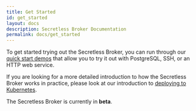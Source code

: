 ```yaml
---
title: Get Started
id: get_started
layout: docs
description: Secretless Broker Documentation
permalink: docs/get_started
---
```


To get started trying out the Secretless Broker, you can run through our [quick start demos](/docs/get_started/quick_start.html)
that allow you to try it out with PostgreSQL, SSH, or an HTTP web service.

If you are looking for a more detailed introduction to how the Secretless Broker works in
practice, please look at our introduction to [deploying to Kubernetes](/docs/get_started/deploy_to_kubernetes.html).

The Secretless Broker is currently in **beta**.
